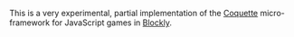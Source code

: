 This is a very experimental, partial implementation of the
[Coquette][] micro-framework for JavaScript games in [Blockly][].

  [Coquette]: http://coquette.maryrosecook.com/
  [Blockly]: https://code.google.com/p/blockly/
